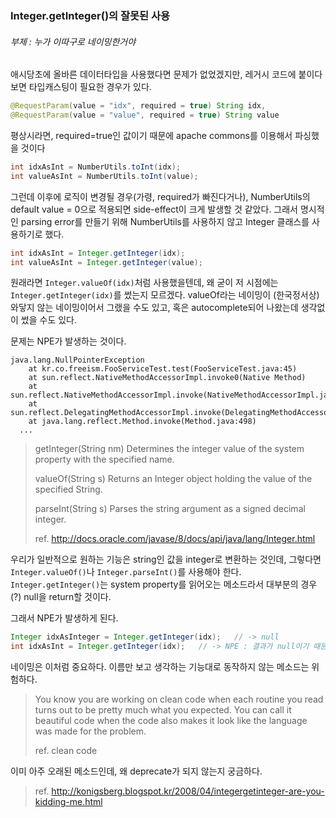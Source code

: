 ### Integer.getInteger()의 잘못된 사용
###### 부제 : 누가 이따구로 네이밍한거야

애시당초에 올바른 데이터타입을 사용했다면 문제가 없었겠지만, 레거시 코드에 붙이다보면 타입캐스팅이 필요한 경우가 있다.
```java
@RequestParam(value = "idx", required = true) String idx,
@RequestParam(value = "value", required = true) String value
```

평상시라면, required=true인 값이기 때문에 apache commons를 이용해서 파싱했을 것이다
```java
int idxAsInt = NumberUtils.toInt(idx);
int valueAsInt = NumberUtils.toInt(value);
```

그런데 이후에 로직이 변경될 경우(가령, required가 빠진다거나), NumberUtils의 default value = 0으로 적용되면 side-effect이 크게 발생할 것 같았다. 
그래서 명시적인 parsing error를 만들기 위해 NumberUtils를 사용하지 않고 Integer 클래스를 사용하기로 했다.
```java
int idxAsInt = Integer.getInteger(idx);
int valueAsInt = Integer.getInteger(value);
```

원래라면 ```Integer.valueOf(idx)```처럼 사용했을텐데, 왜 굳이 저 시점에는 ```Integer.getInteger(idx)```를 썼는지 모르겠다.
valueOf라는 네이밍이 (한국정서상) 와닿지 않는 네이밍이어서 그랬을 수도 있고, 혹은 autocomplete되어 나왔는데 생각없이 썼을 수도 있다.

문제는 NPE가 발생하는 것이다.
```
java.lang.NullPointerException
	at kr.co.freeism.FooServiceTest.test(FooServiceTest.java:45)
	at sun.reflect.NativeMethodAccessorImpl.invoke0(Native Method)
	at sun.reflect.NativeMethodAccessorImpl.invoke(NativeMethodAccessorImpl.java:62)
	at sun.reflect.DelegatingMethodAccessorImpl.invoke(DelegatingMethodAccessorImpl.java:43)
	at java.lang.reflect.Method.invoke(Method.java:498)
  ...
```

> getInteger(String nm)
  Determines the integer value of the system property with the specified name.
>
> valueOf(String s)
  Returns an Integer object holding the value of the specified String.
>
> parseInt(String s)
  Parses the string argument as a signed decimal integer.
>
> ref. http://docs.oracle.com/javase/8/docs/api/java/lang/Integer.html
  
우리가 일반적으로 원하는 기능은 string인 값을 integer로 변환하는 것인데, 그렇다면 ```Integer.valueOf()```나 ```Integer.parseInt()```를 사용해야 한다.
```Integer.getInteger()```는 system property를 읽어오는 메소드라서 대부분의 경우(?) null을 return할 것이다. 

그래서 NPE가 발생하게 된다.
```java
Integer idxAsInteger = Integer.getInteger(idx);   // -> null
int idxAsInt = Integer.getInteger(idx);   // -> NPE : 결과가 null이기 때문에, auto-unboxing하면서 NPE가 발생함.
```

네이밍은 이처럼 중요하다. 이름만 보고 생각하는 기능대로 동작하지 않는 메소드는 위험하다.
> You know you are working on clean code when each routine you read turns out to be pretty much what you expected. 
  You can call it beautiful code when the code also makes it look like the language was made for the problem.
>
> ref. clean code

이미 아주 오래된 메소드인데, 왜 deprecate가 되지 않는지 궁금하다.
> ref. http://konigsberg.blogspot.kr/2008/04/integergetinteger-are-you-kidding-me.html

